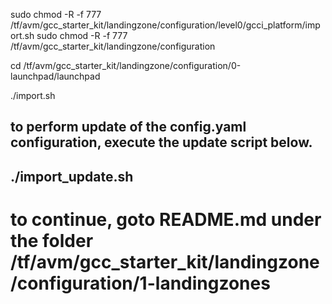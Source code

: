sudo chmod -R -f 777 /tf/avm/gcc_starter_kit/landingzone/configuration/level0/gcci_platform/import.sh
sudo chmod -R -f 777 /tf/avm/gcc_starter_kit/landingzone/configuration

cd /tf/avm/gcc_starter_kit/landingzone/configuration/0-launchpad/launchpad

./import.sh

## to perform update of the config.yaml configuration, execute the update script below.
## ./import_update.sh

# to continue, goto README.md under the folder /tf/avm/gcc_starter_kit/landingzone/configuration/1-landingzones

